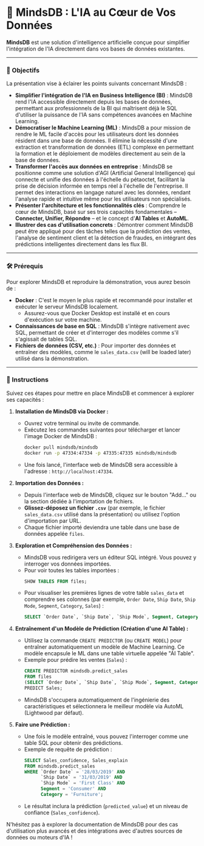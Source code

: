 # 🐘 MindsDB : L'IA au Cœur de Vos Données

**MindsDB** est une solution d'intelligence artificielle conçue pour simplifier l'intégration de l'IA directement dans vos bases de données existantes.

---

### 📌 Objectifs

La présentation vise à éclairer les points suivants concernant MindsDB :

* **Simplifier l'intégration de l'IA en Business Intelligence (BI)** : MindsDB rend l'IA accessible directement depuis les bases de données, permettant aux professionnels de la BI qui maîtrisent déjà le SQL d'utiliser la puissance de l'IA sans compétences avancées en Machine Learning.
* **Démocratiser le Machine Learning (ML)** : MindsDB a pour mission de rendre le ML facile d'accès pour les utilisateurs dont les données résident dans une base de données. Il élimine la nécessité d'une extraction et transformation de données (ETL) complexe en permettant la formation et le déploiement de modèles directement au sein de la base de données.
* **Transformer l'accès aux données en entreprise** : MindsDB se positionne comme une solution d'AGI (Artificial General Intelligence) qui connecte et unifie des données à l'échelle du pétaoctet, facilitant la prise de décision informée en temps réel à l'échelle de l'entreprise. Il permet des interactions en langage naturel avec les données, rendant l'analyse rapide et intuitive même pour les utilisateurs non spécialisés.
* **Présenter l'architecture et les fonctionnalités clés** : Comprendre le cœur de MindsDB, basé sur ses trois capacités fondamentales – **Connecter, Unifier, Répondre** – et le concept d'**AI Tables** et **AutoML**.
* **Illustrer des cas d'utilisation concrets** : Démontrer comment MindsDB peut être appliqué pour des tâches telles que la prédiction des ventes, l'analyse de sentiment client et la détection de fraudes, en intégrant des prédictions intelligentes directement dans les flux BI.

---

### 🛠️ Prérequis

Pour explorer MindsDB et reproduire la démonstration, vous aurez besoin de :

* **Docker** : C'est le moyen le plus rapide et recommandé pour installer et exécuter le serveur MindsDB localement.
  * Assurez-vous que Docker Desktop est installé et en cours d'exécution sur votre machine.
* **Connaissances de base en SQL** : MindsDB s'intègre nativement avec SQL, permettant de créer et d'interroger des modèles comme s'il s'agissait de tables SQL.
* **Fichiers de données (CSV, etc.)** : Pour importer des données et entraîner des modèles, comme le `sales_data.csv`  (will be loaded later) utilisé dans la démonstration.

---

### 🚀 Instructions

Suivez ces étapes pour mettre en place MindsDB et commencer à explorer ses capacités :

1. **Installation de MindsDB via Docker :**

   * Ouvrez votre terminal ou invite de commande.
   * Exécutez les commandes suivantes pour télécharger et lancer l'image Docker de MindsDB :
     ```bash
     docker pull mindsdb/mindsdb
     docker run -p 47334:47334 -p 47335:47335 mindsdb/mindsdb
     ```
   * Une fois lancé, l'interface web de MindsDB sera accessible à l'adresse : `http://localhost:47334`.
2. **Importation des Données :**

   * Depuis l'interface web de MindsDB, cliquez sur le bouton "Add..." ou la section dédiée à l'importation de fichiers.
   * **Glissez-déposez un fichier `.csv`** (par exemple, le fichier `sales_data.csv` utilisé dans la présentation) ou utilisez l'option d'importation par URL.
   * Chaque fichier importé deviendra une table dans une base de données appelée `files`.
3. **Exploration et Compréhension des Données :**

   * MindsDB vous redirigera vers un éditeur SQL intégré. Vous pouvez y interroger vos données importées.
   * Pour voir toutes les tables importées :
     ```sql
     SHOW TABLES FROM files;
     ```
   * Pour visualiser les premières lignes de votre table `sales_data` et comprendre ses colonnes (par exemple, `Order Date`, `Ship Date`, `Ship Mode`, `Segment`, `Category`, `Sales`) :
     ```sql
     SELECT `Order Date`, `Ship Date`, `Ship Mode`, Segment, Category, Sales FROM files.sales_data LIMIT 5;
     ```
4. **Entraînement d'un Modèle de Prédiction (Création d'une AI Table) :**

   * Utilisez la commande `CREATE PREDICTOR` (ou `CREATE MODEL`) pour entraîner automatiquement un modèle de Machine Learning. Ce modèle encapsule le ML dans une table virtuelle appelée "AI Table".
   * Exemple pour prédire les ventes (`Sales`) :
     ```sql
     CREATE PREDICTOR mindsdb.predict_sales
     FROM files
     (SELECT `Order Date`, `Ship Date`, `Ship Mode`, Segment, Category, Sales FROM sales_data)
     PREDICT Sales;
     ```
   * MindsDB s'occupera automatiquement de l'ingénierie des caractéristiques et sélectionnera le meilleur modèle via AutoML (Lightwood par défaut).
5. **Faire une Prédiction :**

   * Une fois le modèle entraîné, vous pouvez l'interroger comme une table SQL pour obtenir des prédictions.
   * Exemple de requête de prédiction :
     ```sql
     SELECT Sales_confidence, Sales_explain
     FROM mindsdb.predict_sales
     WHERE `Order Date` = '28/03/2019' AND
           `Ship Date` = '31/03/2019' AND
           `Ship Mode` = 'First Class' AND
           Segment = 'Consumer' AND
           Category = 'Furniture';
     ```
   * Le résultat inclura la prédiction (`predicted_value`) et un niveau de confiance (`Sales_confidence`).

N'hésitez pas à explorer la documentation de MindsDB pour des cas d'utilisation plus avancés et des intégrations avec d'autres sources de données ou moteurs d'IA !
